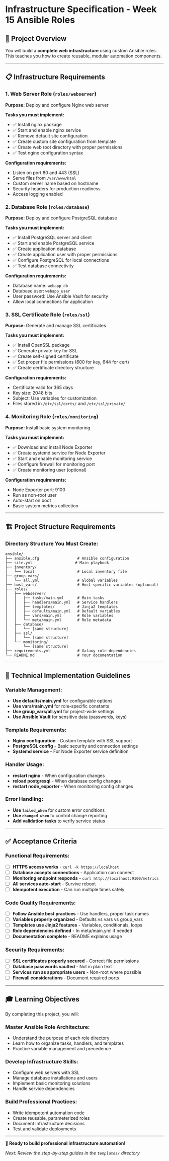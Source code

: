 # Infrastructure Specification - Week 15 Ansible Roles

## 🎯 Project Overview

You will build a **complete web infrastructure** using custom Ansible roles. This teaches you how to create reusable, modular automation components.

---

## 📋 Infrastructure Requirements

### 1. **Web Server Role** (`roles/webserver`)
**Purpose:** Deploy and configure Nginx web server

**Tasks you must implement:**
- ✅ Install nginx package
- ✅ Start and enable nginx service  
- ✅ Remove default site configuration
- ✅ Create custom site configuration from template
- ✅ Create web root directory with proper permissions
- ✅ Test nginx configuration syntax

**Configuration requirements:**
- Listen on port 80 and 443 (SSL)
- Serve files from `/var/www/html`
- Custom server name based on hostname
- Security headers for production readiness
- Access logging enabled

### 2. **Database Role** (`roles/database`)
**Purpose:** Deploy and configure PostgreSQL database

**Tasks you must implement:**
- ✅ Install PostgreSQL server and client
- ✅ Start and enable PostgreSQL service
- ✅ Create application database
- ✅ Create application user with proper permissions
- ✅ Configure PostgreSQL for local connections
- ✅ Test database connectivity

**Configuration requirements:**
- Database name: `webapp_db`
- Database user: `webapp_user`
- User password: Use Ansible Vault for security
- Allow local connections for application

### 3. **SSL Certificate Role** (`roles/ssl`)
**Purpose:** Generate and manage SSL certificates

**Tasks you must implement:**
- ✅ Install OpenSSL package
- ✅ Generate private key for SSL
- ✅ Create self-signed certificate
- ✅ Set proper file permissions (600 for key, 644 for cert)
- ✅ Create certificate directory structure

**Configuration requirements:**
- Certificate valid for 365 days
- Key size: 2048 bits
- Subject: Use variables for customization
- Files stored in `/etc/ssl/certs/` and `/etc/ssl/private/`

### 4. **Monitoring Role** (`roles/monitoring`)
**Purpose:** Install basic system monitoring

**Tasks you must implement:**
- ✅ Download and install Node Exporter
- ✅ Create systemd service for Node Exporter
- ✅ Start and enable monitoring service
- ✅ Configure firewall for monitoring port
- ✅ Create monitoring user (optional)

**Configuration requirements:**
- Node Exporter port: 9100
- Run as non-root user
- Auto-start on boot
- Basic system metrics collection

---

## 🏗️ Project Structure Requirements

### Directory Structure You Must Create:
```
ansible/
├── ansible.cfg                 # Ansible configuration
├── site.yml                   # Main playbook  
├── inventory/
│   └── local                   # Local inventory file
├── group_vars/
│   └── all.yml                 # Global variables
├── host_vars/                  # Host-specific variables (optional)
├── roles/
│   ├── webserver/
│   │   ├── tasks/main.yml      # Main tasks
│   │   ├── handlers/main.yml   # Service handlers
│   │   ├── templates/          # Jinja2 templates
│   │   ├── defaults/main.yml   # Default variables
│   │   ├── vars/main.yml       # Role variables
│   │   └── meta/main.yml       # Role metadata
│   ├── database/
│   │   └── [same structure]
│   ├── ssl/
│   │   └── [same structure]
│   └── monitoring/
│       └── [same structure]
├── requirements.yml            # Galaxy role dependencies
└── README.md                   # Your documentation
```

---

## 🔧 Technical Implementation Guidelines

### Variable Management:
- **Use defaults/main.yml** for configurable options
- **Use vars/main.yml** for role-specific constants  
- **Use group_vars/all.yml** for project-wide settings
- **Use Ansible Vault** for sensitive data (passwords, keys)

### Template Requirements:
- **Nginx configuration** - Custom template with SSL support
- **PostgreSQL config** - Basic security and connection settings
- **Systemd service** - For Node Exporter service definition

### Handler Usage:
- **restart nginx** - When configuration changes
- **reload postgresql** - When database config changes
- **restart node_exporter** - When monitoring config changes

### Error Handling:
- **Use `failed_when`** for custom error conditions
- **Use `changed_when`** to control change reporting
- **Add validation tasks** to verify service status

---

## ✅ Acceptance Criteria

### Functional Requirements:
- [ ] **HTTPS access works** - `curl -k https://localhost`
- [ ] **Database accepts connections** - Application can connect
- [ ] **Monitoring endpoint responds** - `curl http://localhost:9100/metrics`
- [ ] **All services auto-start** - Survive reboot
- [ ] **Idempotent execution** - Can run multiple times safely

### Code Quality Requirements:
- [ ] **Follow Ansible best practices** - Use handlers, proper task names
- [ ] **Variables properly organized** - Defaults vs vars vs group_vars
- [ ] **Templates use Jinja2 features** - Variables, conditionals, loops
- [ ] **Role dependencies defined** - In meta/main.yml if needed
- [ ] **Documentation complete** - README explains usage

### Security Requirements:
- [ ] **SSL certificates properly secured** - Correct file permissions
- [ ] **Database passwords vaulted** - Not in plain text
- [ ] **Services run as appropriate users** - Non-root where possible
- [ ] **Firewall considerations** - Document required ports

---

## 🎓 Learning Objectives

By completing this project, you will:

### Master Ansible Role Architecture:
- Understand the purpose of each role directory
- Learn how to organize tasks, handlers, and templates
- Practice variable management and precedence

### Develop Infrastructure Skills:
- Configure web servers with SSL
- Manage database installations and users
- Implement basic monitoring solutions
- Handle service dependencies

### Build Professional Practices:
- Write idempotent automation code
- Create reusable, parameterized roles
- Document infrastructure decisions
- Test and validate deployments

---

**🚀 Ready to build professional infrastructure automation!**

*Next: Review the step-by-step guides in the `templates/` directory*
